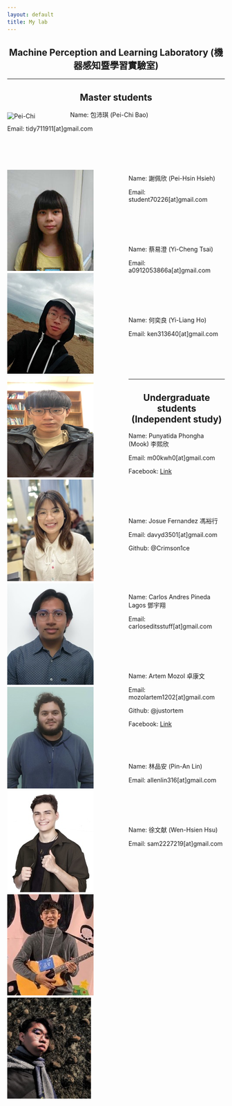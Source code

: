 ```yaml
---
layout: default
title: My lab
---
```


<h2 style="text-align: center">Machine Perception and Learning Laboratory (機器感知暨學習實驗室)</h2>

<hr>

<h2 style="text-align: center">Master students</h2>

<img src="xxx.png" align="left" style="margin-top:5px; margin-right:81px" alt="Pei-Chi"/>

Name: 包沛琪 (Pei-Chi Bao)

Email: tidy711911[at]gmail.com

<br/>

<br/>

<br/>

<br/>

<img src="Pei-Hsin.png" align="left" style="margin-top:5px; margin-right:81px" alt="Pei-Hsin"/>

Name: 謝佩欣 (Pei-Hsin Hsieh)

Email: student70226[at]gmail.com

<br/>

<br/>

<br/>

<br/>

<img src="Yi-Cheng.png" align="left" style="margin-top:5px; margin-right:81px" alt="Yi-Cheng"/>

Name: 蔡易澄 (Yi-Cheng Tsai)

Email: a0912053866a[at]gmail.com

<br/>

<br/>

<br/>

<br/>

<img src="Yi-Liang.png" align="left" style="margin-top:5px; margin-right:81px" alt="Yi-Liang"/>

Name: 何奕良 (Yi-Liang Ho)

Email: ken313640[at]gmail.com

<br/>

<br/>

<br/>

<br/>

<hr>

<h2 style="text-align: center">Undergraduate students (Independent study)</h2>

<img src="mook.png" align="left" style="margin-top:5px; margin-right:81px" alt="mook"/>

Name: Punyatida Phongha (Mook) 李熙欣

Email: m00kwh0[at]gmail.com

Facebook: [Link](https://www.facebook.com/profile.php?id=100068630199520&mibextid=LQQJ4d)

<br/>

<br/>

<br/>

<br/>

<img src="josue.png" align="left" style="margin-top:5px; margin-right:81px" alt="josue"/>

Name: Josue Fernandez 馮裕行

Email: davyd3501[at]gmail.com

Github: @Crimson1ce

<br/>

<br/>

<br/>

<br/>

<img src="carlos.png" align="left" style="margin-top:5px; margin-right:81px" alt="carlos"/>

Name: Carlos Andres Pineda Lagos 鄧宇翔

Email: carloseditsstuff[at]gmail.com

<br/>

<br/>

<br/>

<br/>

<img src="artem.png" align="left" style="margin-top:5px; margin-right:81px" alt="artem"/>

Name: Artem Mozol 卓康文

Email: mozolartem1202[at]gmail.com

Github: @justortem

Facebook: [Link](https://www.facebook.com/profile.php?id=100008204259733&mibextid=LQQJ4d)

<br/>

<br/>

<br/>

<img src="Pin-An.png" align="left" style="margin-top:5px; margin-right:81px" alt="Pin-An"/>

Name: 林品安 (Pin-An Lin)

Email: allenlin316[at]gmail.com

<br/>

<br/>

<br/>

<br/>

<img src="Wen-Hsien.png" align="left" style="margin-top:5px; margin-right:81px" alt="Wen-Hsien"/>

Name: 徐文献 (Wen-Hsien Hsu)

Email: sam2227219[at]gmail.com

<br/>

<br/>

<br/>

<br/>

<!--

<img src="Chun-Tai.png" align="left" style="margin-top:5px; margin-right:81px" alt="Chun-Tai"/>

Name: 陳均岱 (Chun-Tai Chen)

Email: jundaic0[at]gmail.com

<br/>

<br/>

<br/>

<br/>

<img src="Meng-Hao.png" align="left" style="margin-top:5px; margin-right:81px" alt="Meng-Hao"/>

Name: 謝孟澔 (Meng-Hao Hsieh)

Email: smh642800[at]gmail.com

<br/>

<br/>

<br/>

<br/>

<hr>

<img src="Yi-Chung.png" align="left" style="margin-top:5px; margin-right:81px" alt="Yi-Chung"/>

姓名: 陳奕中

電子信箱: timmy900310[at]gmail.com

<br/>

<br/>

<br/>

<br/>

<img src="Jing-Han.png" align="left" style="margin-top:5px; margin-right:81px" alt="Jing-Han"/>

姓名: 廖經翰


電子信箱: han888neo999[at]gmail.com

<br/>

<br/>

<br/>

<hr>

<h2 style="text-align: center">Alumni</h2>

<img src="Yi-Pin.png" align="left" style="margin-top:5px; margin-right:81px" alt="Yi-Pin"/>

姓名: 羅壹聘

電子信箱: yeepii1201[at]gmail.com

<br/>

<br/>

<br/>

<br/>

<img src="Cheng-Jhih.png" align="left" style="margin-top:5px; margin-right:81px" alt="Cheng-Jhih"/>

姓名: 王成志

電子信箱: qazwsxedc123789jkl[at]gmail.com

<br/>

<br/>

<br/>

<br/>

<img src="Wei-Cheng.png" align="left" style="margin-top:5px; margin-right:81px" alt="Wei-Cheng"/>

姓名: 黃偉誠

電子信箱: a0928778469[at]gmail.com

<br/>

<br/>

<br/>

<br/>

<img src="Zih-Hao.png" align="left" style="margin-top:5px; margin-right:81px" alt="Zih-Hao"/>

姓名: 黃梓豪

電子信箱: abc021789[at]gmail.com

<br/>

<br/>

<br/>

<br/>

<img src="Li-Yi.png" align="left" style="margin-top:5px; margin-right:81px" alt="Li-Yi"/>

姓名: 毛力毅

電子信箱: truck010101[at]gmail.com

<br/>

<br/>

<br/>

<br/>

<img src="Kun-Hsing.png" align="left" style="margin-top:5px; margin-right:81px" alt="Kun-Hsing"/>

姓名: 蔣昆興

電子信箱: neverleave0916[at]gmail.com

<br/>

<br/>

<br/>

<br/>

<img src="Jiao-Chuan.png" align="left" style="margin-top:5px; margin-right:81px" alt="Jiao-Chuan"/>

姓名: 黃教全

電子信箱: a3813065a[at]gmail.com

<br/>

<br/>

<br/>

<br/>

<img src="You-Lin.png" align="left" style="margin-top:5px; margin-right:81px" alt="You-Lin"/>

姓名: 林宥霖

電子信箱: sjisjisji0[at]gmail.com

<br/>

<br/>

<br/>

<br/>

<img src="Guei-Mei.png" align="left" style="margin-top:5px; margin-right:81px" alt="Guei-Mei"/>

姓名: 林桂梅

電子信箱: s9352816[at]gmail.com

<br/>

<br/>

<br/>

<br/>

<img src="Pei-Hua.png" align="left" style="margin-top:5px; margin-right:81px" alt="Pei-Hua"/>

姓名: 黃珮華

電子信箱: ilu6361972[at]gmail.com

<br/>

<br/>

<br/>

<br/>

<img src="Yu-Zhe.png" align="left" style="margin-top:5px; margin-right:81px" alt="Yu-Zhe"/>

姓名: 歐宇哲

電子信箱: e96031001[at]gmail.com

<br/>

<br/>

<br/>

<br/>

<img src="Pin-Hao.png" align="left" style="margin-top:5px; margin-right:81px" alt="Pin-Hao"/>

姓名: 陳品澔

電子信箱: hank85293[at]gmail.com

<br/>

<br/>

<br/>

<br/>

<img src="Ting-Wei.png" align="left" style="margin-top:5px; margin-right:81px" alt="Ting-Wei"/>

姓名: 張廷瑋

電子信箱: willie20230[at]gmail.com

<br/>

<br/>

<br/>

<br/>

<img src="Ming-Yu.png" align="left" style="margin-top:5px; margin-right:81px" alt="Ming-Yu"/>

姓名: 呂明育

電子信箱: mebius31111[at]gmail.com

<br/>

<br/>

<br/>

<br/>

<h2 style="text-align: center">Former employees</h2>

<img src="Hsin-Yi.png" align="left" style="margin-top:5px; margin-right:81px" alt="Hsin-Yi"/>

姓名: 盧欣依

電子信箱: yiyi.1896[at]gmail.com

<br/>

<br/>

<br/>

<br/>

<img src="Yi-Hsun.png" align="left" style="margin-top:5px; margin-right:81px" alt="Yi-Hsun"/>

姓名: 林怡瑄

電子信箱: atlantis1220alsa[at]gmail.com

<br/>

<br/>

<br/>

<hr>
-->

